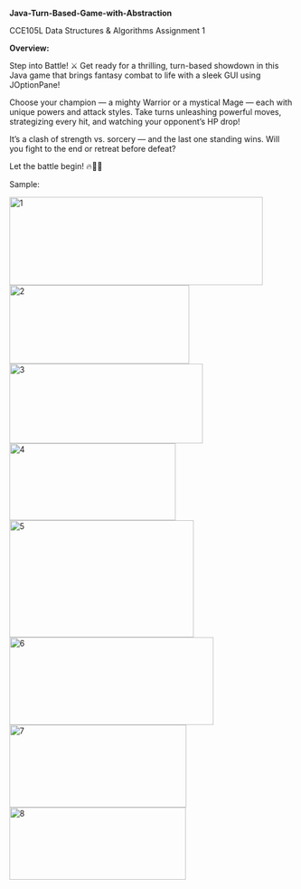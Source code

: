 **Java-Turn-Based-Game-with-Abstraction**

CCE105L Data Structures & Algorithms Assignment 1

**Overview:**

Step into Battle! ⚔️
Get ready for a thrilling, turn-based showdown in this Java game that brings fantasy combat to life with a sleek GUI using JOptionPane!

Choose your champion — a mighty Warrior or a mystical Mage — each with unique powers and attack styles.
Take turns unleashing powerful moves, strategizing every hit, and watching your opponent’s HP drop!

It’s a clash of strength vs. sorcery — and the last one standing wins. Will you fight to the end or retreat before defeat?

Let the battle begin! 🔥🧙‍♂️


Sample:

<img width="448" height="156" alt="1" src="https://github.com/user-attachments/assets/e9ec8c81-9a16-405a-91e4-2812534ef79b" />





<img width="318" height="139" alt="2" src="https://github.com/user-attachments/assets/ab63f565-4c59-4ac3-8939-4c8349a92a4c" />





<img width="342" height="141" alt="3" src="https://github.com/user-attachments/assets/a726875e-72b4-4fa7-aa74-5c6ceba04cc0" />





<img width="294" height="136" alt="4" src="https://github.com/user-attachments/assets/0d8415ba-fb76-47b2-88ed-783dff546a4e" />





<img width="326" height="207" alt="5" src="https://github.com/user-attachments/assets/4c5363ac-492c-47ab-a8a8-3dbf9f24e4b5" />





<img width="361" height="155" alt="6" src="https://github.com/user-attachments/assets/eb3d558f-c3b9-45bf-a38c-a2ec8ca89a98" />





<img width="313" height="146" alt="7" src="https://github.com/user-attachments/assets/0654d282-f3ab-42b8-8d7a-c8640a7e2178" />





<img width="312" height="128" alt="8" src="https://github.com/user-attachments/assets/0741b243-2392-4ead-bc87-b60c33d0bdd4" />
